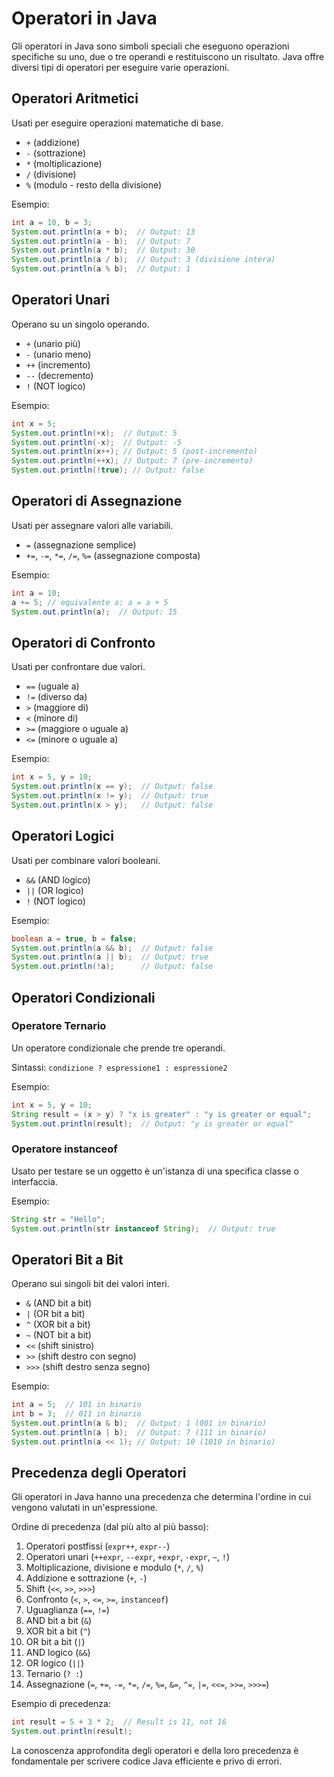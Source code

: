 # Operatori in Java

Gli operatori in Java sono simboli speciali che eseguono operazioni specifiche su uno, due o tre operandi e restituiscono un risultato. Java offre diversi tipi di operatori per eseguire varie operazioni.

## Operatori Aritmetici

Usati per eseguire operazioni matematiche di base.

- `+` (addizione)
- `-` (sottrazione)
- `*` (moltiplicazione)
- `/` (divisione)
- `%` (modulo - resto della divisione)

Esempio:
```java
int a = 10, b = 3;
System.out.println(a + b);  // Output: 13
System.out.println(a - b);  // Output: 7
System.out.println(a * b);  // Output: 30
System.out.println(a / b);  // Output: 3 (divisione intera)
System.out.println(a % b);  // Output: 1
```

## Operatori Unari

Operano su un singolo operando.

- `+` (unario più)
- `-` (unario meno)
- `++` (incremento)
- `--` (decremento)
- `!` (NOT logico)

Esempio:
```java
int x = 5;
System.out.println(+x);  // Output: 5
System.out.println(-x);  // Output: -5
System.out.println(x++); // Output: 5 (post-incremento)
System.out.println(++x); // Output: 7 (pre-incremento)
System.out.println(!true); // Output: false
```

## Operatori di Assegnazione

Usati per assegnare valori alle variabili.

- `=` (assegnazione semplice)
- `+=`, `-=`, `*=`, `/=`, `%=` (assegnazione composta)

Esempio:
```java
int a = 10;
a += 5; // equivalente a: a = a + 5
System.out.println(a);  // Output: 15
```

## Operatori di Confronto

Usati per confrontare due valori.

- `==` (uguale a)
- `!=` (diverso da)
- `>` (maggiore di)
- `<` (minore di)
- `>=` (maggiore o uguale a)
- `<=` (minore o uguale a)

Esempio:
```java
int x = 5, y = 10;
System.out.println(x == y);  // Output: false
System.out.println(x != y);  // Output: true
System.out.println(x > y);   // Output: false
```

## Operatori Logici

Usati per combinare valori booleani.

- `&&` (AND logico)
- `||` (OR logico)
- `!` (NOT logico)

Esempio:
```java
boolean a = true, b = false;
System.out.println(a && b);  // Output: false
System.out.println(a || b);  // Output: true
System.out.println(!a);      // Output: false
```

## Operatori Condizionali

### Operatore Ternario

Un operatore condizionale che prende tre operandi.

Sintassi: `condizione ? espressione1 : espressione2`

Esempio:
```java
int x = 5, y = 10;
String result = (x > y) ? "x is greater" : "y is greater or equal";
System.out.println(result);  // Output: "y is greater or equal"
```

### Operatore instanceof

Usato per testare se un oggetto è un'istanza di una specifica classe o interfaccia.

Esempio:
```java
String str = "Hello";
System.out.println(str instanceof String);  // Output: true
```

## Operatori Bit a Bit

Operano sui singoli bit dei valori interi.

- `&` (AND bit a bit)
- `|` (OR bit a bit)
- `^` (XOR bit a bit)
- `~` (NOT bit a bit)
- `<<` (shift sinistro)
- `>>` (shift destro con segno)
- `>>>` (shift destro senza segno)

Esempio:
```java
int a = 5;  // 101 in binario
int b = 3;  // 011 in binario
System.out.println(a & b);  // Output: 1 (001 in binario)
System.out.println(a | b);  // Output: 7 (111 in binario)
System.out.println(a << 1); // Output: 10 (1010 in binario)
```

## Precedenza degli Operatori

Gli operatori in Java hanno una precedenza che determina l'ordine in cui vengono valutati in un'espressione.

Ordine di precedenza (dal più alto al più basso):
1. Operatori postfissi (`expr++`, `expr--`)
2. Operatori unari (`++expr`, `--expr`, `+expr`, `-expr`, `~`, `!`)
3. Moltiplicazione, divisione e modulo (`*`, `/`, `%`)
4. Addizione e sottrazione (`+`, `-`)
5. Shift (`<<`, `>>`, `>>>`)
6. Confronto (`<`, `>`, `<=`, `>=`, `instanceof`)
7. Uguaglianza (`==`, `!=`)
8. AND bit a bit (`&`)
9. XOR bit a bit (`^`)
10. OR bit a bit (`|`)
11. AND logico (`&&`)
12. OR logico (`||`)
13. Ternario (`? :`)
14. Assegnazione (`=`, `+=`, `-=`, `*=`, `/=`, `%=`, `&=`, `^=`, `|=`, `<<=`, `>>=`, `>>>=`)

Esempio di precedenza:
```java
int result = 5 + 3 * 2;  // Result is 11, not 16
System.out.println(result);
```

La conoscenza approfondita degli operatori e della loro precedenza è fondamentale per scrivere codice Java efficiente e privo di errori.